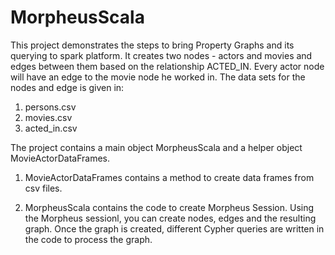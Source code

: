 # MorpheusScala

This project demonstrates the steps to bring Property Graphs and its querying to spark platform. It creates two nodes - actors and movies and edges between them based on the relationship ACTED_IN. Every actor node will have an edge to the movie node he worked in. The data sets for the nodes and edge is given in:
1. persons.csv
2. movies.csv
3. acted_in.csv

The project contains a main object MorpheusScala and a helper object MovieActorDataFrames.

1. MovieActorDataFrames contains a method to create data frames from csv files. 

2. MorpheusScala contains the code to create Morpheus Session. Using the Morpheus sessionl, you can create nodes, edges and the resulting graph. Once the graph is created, different Cypher queries are written in the code to process the graph.
